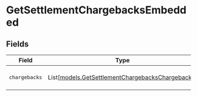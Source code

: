 # GetSettlementChargebacksEmbedded


## Fields

| Field                                                                                                | Type                                                                                                 | Required                                                                                             | Description                                                                                          |
| ---------------------------------------------------------------------------------------------------- | ---------------------------------------------------------------------------------------------------- | ---------------------------------------------------------------------------------------------------- | ---------------------------------------------------------------------------------------------------- |
| `chargebacks`                                                                                        | List[[models.GetSettlementChargebacksChargebacks](../models/getsettlementchargebackschargebacks.md)] | :heavy_minus_sign:                                                                                   | A list of chargeback objects.                                                                        |